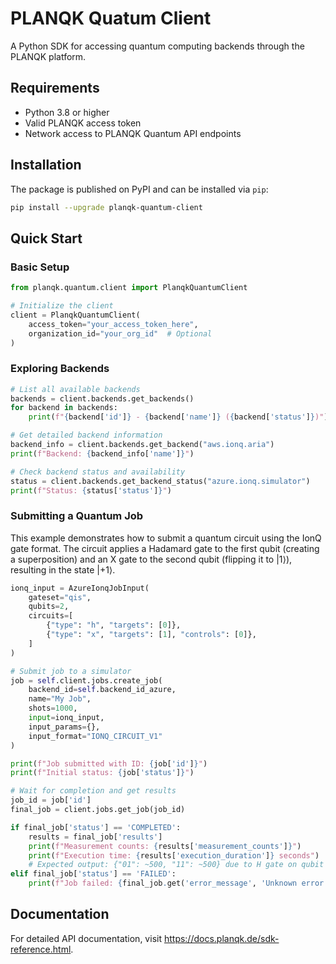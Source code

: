 # PLANQK Quatum Client

A Python SDK for accessing quantum computing backends through the PLANQK platform.

## Requirements

- Python 3.8 or higher
- Valid PLANQK access token
- Network access to PLANQK Quantum API endpoints

## Installation

The package is published on PyPI and can be installed via `pip`:

```bash
pip install --upgrade planqk-quantum-client
```

## Quick Start

### Basic Setup

```python
from planqk.quantum.client import PlanqkQuantumClient

# Initialize the client
client = PlanqkQuantumClient(
    access_token="your_access_token_here",
    organization_id="your_org_id"  # Optional
)
```

### Exploring Backends

```python
# List all available backends
backends = client.backends.get_backends()
for backend in backends:
    print(f"{backend['id']} - {backend['name']} ({backend['status']})")

# Get detailed backend information
backend_info = client.backends.get_backend("aws.ionq.aria")
print(f"Backend: {backend_info['name']}")

# Check backend status and availability
status = client.backends.get_backend_status("azure.ionq.simulator")
print(f"Status: {status['status']}")
```

### Submitting a Quantum Job

This example demonstrates how to submit a quantum circuit using the IonQ gate format.
The circuit applies a Hadamard gate to the first qubit (creating a superposition) and an X gate to the second qubit (flipping it to |1⟩), resulting in the state |+1⟩.

```python
ionq_input = AzureIonqJobInput(
    gateset="qis",
    qubits=2,
    circuits=[
        {"type": "h", "targets": [0]},
        {"type": "x", "targets": [1], "controls": [0]},
    ]
)

# Submit job to a simulator
job = self.client.jobs.create_job(
    backend_id=self.backend_id_azure,
    name="My Job",
    shots=1000,
    input=ionq_input,
    input_params={},
    input_format="IONQ_CIRCUIT_V1"
)

print(f"Job submitted with ID: {job['id']}")
print(f"Initial status: {job['status']}")

# Wait for completion and get results
job_id = job['id']
final_job = client.jobs.get_job(job_id)

if final_job['status'] == 'COMPLETED':
    results = final_job['results']
    print(f"Measurement counts: {results['measurement_counts']}")
    print(f"Execution time: {results['execution_duration']} seconds")
    # Expected output: {"01": ~500, "11": ~500} due to H gate on qubit 0 and X gate on qubit 1
elif final_job['status'] == 'FAILED':
    print(f"Job failed: {final_job.get('error_message', 'Unknown error')}")
```

## Documentation

For detailed API documentation, visit <https://docs.planqk.de/sdk-reference.html>.
